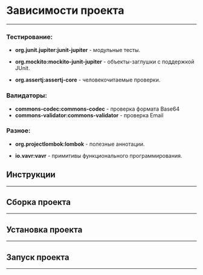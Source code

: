 # Зависимости проекта
___

### Тестирование:

 - **org.junit.jupiter:junit-jupiter** - модульные тесты.

 - **org.mockito:mockito-junit-jupiter** - объекты-заглушки с поддержкой JUnit.

 - **org.assertj:assertj-core** - человекочитаемые проверки.

### Валидаторы:

- **commons-codec:commons-codec** - проверка формата Base64
- **commons-validator:commons-validator** - проверка Email

### Разное:

 - **org.projectlombok:lombok** - полезные аннотации.

 - **io.vavr:vavr** - примитивы функционального программирования.

## Инструкции
___
## Сборка проекта
___
## Установка проекта
___
## Запуск проекта
___
